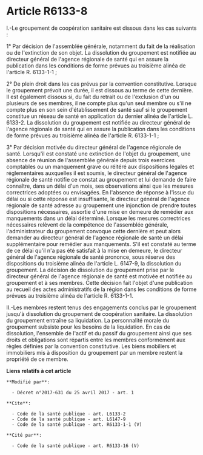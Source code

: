 # Article R6133-8

I.-Le groupement de coopération sanitaire est dissous dans les cas suivants : 

1° Par décision de l'assemblée générale, notamment du fait de la réalisation ou de l'extinction de son objet. La dissolution
du groupement est notifiée au directeur général de l'agence régionale de santé qui en assure la publication dans les
conditions de forme prévues au troisième alinéa de l'article R. 6133-1-1 ; 

2° De plein droit dans les cas prévus par la convention constitutive. Lorsque le groupement prévoit une durée, il est dissous
au terme de cette dernière. Il est également dissous si, du fait du retrait ou de l'exclusion d'un ou plusieurs de ses
membres, il ne compte plus qu'un seul membre ou s'il ne compte plus en son sein d'établissement de santé sauf si le
groupement constitue un réseau de santé en application du dernier alinéa de l'article L. 6133-2. La dissolution du groupement
est notifiée au directeur général de l'agence régionale de santé qui en assure la publication dans les conditions de forme
prévues au troisième alinéa de l'article R. 6133-1-1 ; 

3° Par décision motivée du directeur général de l'agence régionale de santé. Lorsqu'il est constaté une extinction de l'objet
du groupement, une absence de réunion de l'assemblée générale depuis trois exercices comptables ou un manquement grave ou
réitéré aux dispositions légales et réglementaires auxquelles il est soumis, le directeur général de l'agence régionale de
santé notifie ce constat au groupement et lui demande de faire connaître, dans un délai d'un mois, ses observations ainsi que
les mesures correctrices adoptées ou envisagées. En l'absence de réponse à l'issue du délai ou si cette réponse est
insuffisante, le directeur général de l'agence régionale de santé adresse au groupement une injonction de prendre toutes
dispositions nécessaires, assortie d'une mise en demeure de remédier aux manquements dans un délai déterminé. Lorsque les
mesures correctrices nécessaires relèvent de la compétence de l'assemblée générale, l'administrateur du groupement convoque
cette dernière et peut alors demander au directeur général de l'agence régionale de santé un délai supplémentaire pour
remédier aux manquements. S'il est constaté au terme de ce délai qu'il n'a pas été satisfait à la mise en demeure, le
directeur général de l'agence régionale de santé prononce, sous réserve des dispositions du troisième alinéa de l'article L.
6147-9, la dissolution du groupement. La décision de dissolution du groupement prise par le directeur général de l'agence
régionale de santé est motivée et notifiée au groupement et à ses membres. Cette décision fait l'objet d'une publication au
recueil des actes administratifs de la région dans les conditions de forme prévues au troisième alinéa de l'article R.
6133-1-1. 

II.-Les membres restent tenus des engagements conclus par le groupement jusqu'à dissolution du groupement de coopération
sanitaire. La dissolution du groupement entraîne sa liquidation. La personnalité morale du groupement subsiste pour les
besoins de la liquidation. En cas de dissolution, l'ensemble de l'actif et du passif du groupement ainsi que ses droits et
obligations sont répartis entre les membres conformément aux règles définies par la convention constitutive. Les biens
mobiliers et immobiliers mis à disposition du groupement par un membre restent la propriété de ce membre.

**Liens relatifs à cet article**

	**Modifié par**:

	  - Décret n°2017-631 du 25 avril 2017 - art. 1

	**Cite**:

	  - Code de la santé publique - art. L6133-2
	  - Code de la santé publique - art. L6147-9
	  - Code de la santé publique - art. R6133-1-1 (V)

	**Cité par**:

	  - Code de la santé publique - art. R6133-16 (V)
